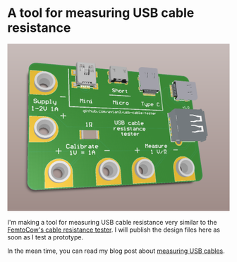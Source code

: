 # A tool for measuring USB cable resistance

![USB cable tester](figures/usb-cable-tester.jpg)

I'm making a tool for measuring USB cable resistance very similar to the
[FemtoCow's cable resistance tester][1]. I will publish the design files here
as soon as I test a prototype.

In the mean time, you can read my blog post about [measuring USB cables][2].

[1]: https://www.tindie.com/products/FemtoCow/usb-cable-resistance-tester/
[2]: https://www.tablix.org/~avian/blog/archives/2019/06/measuring_usb_cable_resistance/
